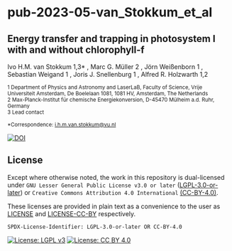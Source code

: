 # pub-2023-05-van_Stokkum_et_al

## Energy transfer and trapping in photosystem I with and without chlorophyll-f

Ivo H.M. van Stokkum 1,3* , Marc G. Müller 2 , Jörn Weißenborn 1 , Sebastian Weigand 1 , Joris J. Snellenburg 1 , Alfred R. Holzwarth 1,2

<sub>1 Department of Physics and Astronomy and LaserLaB, Faculty of Science, Vrije Universiteit Amsterdam, De Boelelaan 1081, 1081 HV, Amsterdam, The Netherlands</sub><br>
<sub>2 Max-Planck-Institut für chemische Energiekonversion, D-45470 Mülheim a.d. Ruhr, Germany</sub><br>
<sub>3 Lead contact</sub>

<sub>*Correspondence: i.h.m.van.stokkum@vu.nl</sub>

[![DOI](https://zenodo.org/badge/DOI/10.5281/zenodo.7958154.svg)](https://doi.org/10.5281/zenodo.7958154)

## License

Except where otherwise noted, the work in this repository is dual-licensed under `GNU Lesser General Public License v3.0 or later` ([LGPL-3.0-or-later](https://spdx.org/licenses/LGPL-3.0-or-later.html)) or `Creative Commons Attribution 4.0 International` [(CC-BY-4.0)](https://spdx.org/licenses/CC-BY-4.0.html).

These licenses are provided in plain text as a convenience to the user as [LICENSE](LICENSE) and [LICENSE-CC-BY](LICENSE-CC-BY) respectively.

`SPDX-License-Identifier: LGPL-3.0-or-later OR CC-BY-4.0`

[![License: LGPL v3](https://img.shields.io/badge/License-LGPL%20v3-blue.svg)](https://www.gnu.org/licenses/lgpl-3.0)
[![License: CC BY 4.0](https://img.shields.io/badge/License-CC%20BY%204.0-lightgrey.svg)](https://creativecommons.org/licenses/by/4.0/)

